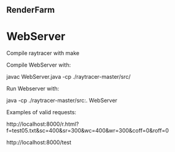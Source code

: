 ## RenderFarm

# WebServer

Compile raytracer with make

Compile WebServer with:

javac WebServer.java -cp ./raytracer-master/src/

Run Webserver with:

java -cp ./raytracer-master/src:. WebServer

Examples of valid requests:

http://localhost:8000/r.html?f=test05.txt&sc=400&sr=300&wc=400&wr=300&coff=0&roff=0

http://localhost:8000/test

